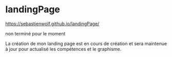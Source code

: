 # landingPage

https://sebastienwolf.github.io/landingPage/

non terminé pour le moment

La création de mon landing page est en cours de création et sera maintenue à jour pour actualisé les compétences et le graphisme.
